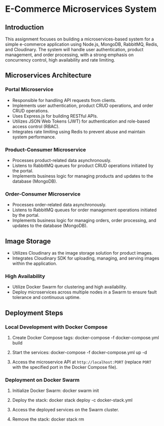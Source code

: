# E-Commerce Microservices System

## Introduction

This assignment focuses on building a microservices-based system for a simple e-commerce application using Node.js, MongoDB, RabbitMQ, Redis, and Cloudinary. The system will handle user authentication, product management, and order processing, with a strong emphasis on concurrency control, high availability and rate limiting.

## Microservices Architecture

### Portal Microservice

- Responsible for handling API requests from clients.
- Implements user authentication, product CRUD operations, and order CRUD operations.
- Uses Express.js for building RESTful APIs.
- Utilizes JSON Web Tokens (JWT) for authentication and role-based access control (RBAC).
- Integrates rate limiting using Redis to prevent abuse and maintain system performance.

### Product-Consumer Microservice

- Processes product-related data asynchronously.
- Listens to RabbitMQ queues for product CRUD operations initiated by the portal.
- Implements business logic for managing products and updates to the database (MongoDB).

### Order-Consumer Microservice

- Processes order-related data asynchronously.
- Listens to RabbitMQ queues for order management operations initiated by the portal.
- Implements business logic for managing orders, order processing, and updates to the database (MongoDB).

## Image Storage

- Utilizes Cloudinary as the image storage solution for product images.
- Integrates Cloudinary SDK for uploading, managing, and serving images within the application.

### High Availability

- Utilize Docker Swarm for clustering and high availability.
- Deploy microservices across multiple nodes in a Swarm to ensure fault tolerance and continuous uptime.

## Deployment Steps

### Local Development with Docker Compose

1. Create Docker Compose tags: docker-compose -f docker-compose.yml build

2. Start the services: docker-compose -f docker-compose.yml up -d

3. Access the microservice API at `http://localhost:PORT` (replace `PORT` with the specified port in the Docker Compose file).

### Deployment on Docker Swarm

1. Initialize Docker Swarm: docker swarm init

2. Deploy the stack: docker stack deploy -c docker-stack.yml <stack-name>

3. Access the deployed services on the Swarm cluster.

4. Remove the stack: docker stack rm <stack-name>
